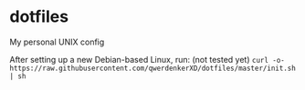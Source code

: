 # dotfiles
My personal UNIX config

After setting up a new Debian-based Linux, run: (not tested yet)
`curl -o- https://raw.githubusercontent.com/qwerdenkerXD/dotfiles/master/init.sh | sh`
